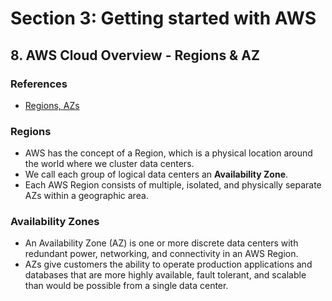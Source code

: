 # Section 3: Getting started with AWS

## 8. AWS Cloud Overview - Regions & AZ

### References

- [Regions, AZs](https://aws.amazon.com/about-aws/global-infrastructure/regions_az/)

### Regions

- AWS has the concept of a Region, which is a physical location around the world where we cluster data centers.
- We call each group of logical data centers an **Availability Zone**.
- Each AWS Region consists of multiple, isolated, and physically separate AZs within a geographic area.

### Availability Zones

- An Availability Zone (AZ) is one or more discrete data centers with redundant power, 
networking, and connectivity in an AWS Region.
- AZs give customers the ability to operate production applications and databases that are more highly available, 
fault tolerant, and scalable than would be possible from a single data center.

